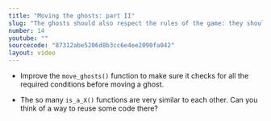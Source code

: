 ```yaml
---
title: "Moving the ghosts: part II"
slug: "The ghosts should also respect the rules of the game: they should not go through walls or eat the pills. Let us add those checks."
number: 14
youtube: ""
sourcecode: "87312abe5206d8b3cc6e4ee2090fa042"
layout: video
---
```


* Improve the `move_ghosts()` function to make sure it checks for all the required conditions before moving a ghost.

* The so many `is_a_X()` functions are very similar to each other. Can you think of a way to reuse some code there?






